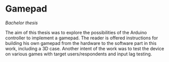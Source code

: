 # Gamepad
*Bachelor thesis*

The aim of this thesis was to explore the possibilities of the Arduino controller to implement a gamepad.
The reader is offered instructions for building his own gamepad from the hardware to the software part in this work, including a 3D case. 
Another intent of the work was to test the device on various games with target users/respondents and input lag testing. 
